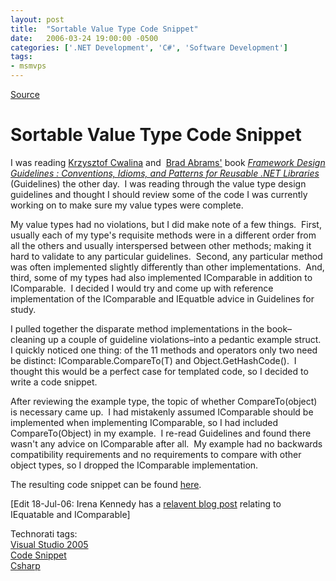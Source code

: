 ```yaml
---
layout: post
title:  "Sortable Value Type Code Snippet"
date:   2006-03-24 19:00:00 -0500
categories: ['.NET Development', 'C#', 'Software Development']
tags:
- msmvps
---
```

[Source](http://blogs.msmvps.com/peterritchie/2006/03/25/sortablevaluetype-snippet/ "Permalink to Sortable Value Type Code Snippet")

# Sortable Value Type Code Snippet

I was reading [Krzysztof Cwalina][1] and  [Brad Abrams'][2] book [_Framework Design Guidelines : Conventions, Idioms, and Patterns for Reusable .NET Libraries_][3] (Guidelines) the other day.  I was reading through the value type design guidelines and thought I should review some of the code I was currently working on to make sure my value types were complete.

My value types had no violations, but I did make note of a few things.  First, usually each of my type's requisite methods were in a different order from all the others and usually interspersed between other methods; making it hard to validate to any particular guidelines.  Second, any particular method was often implemented slightly differently than other implementations.  And, third, some of my types had also implemented IComparable in addition to IComparable<T>.  I decided I would try and come up with reference implementation of the IComparable<T> and IEquatble<T> advice in Guidelines for study.

I pulled together the disparate method implementations in the book–cleaning up a couple of guideline violations–into a pedantic example struct.  I quickly noticed one thing: of the 11 methods and operators only two need be distinct: IComparable<T>.CompareTo(T) and Object.GetHashCode().  I thought this would be a perfect case for templated code, so I decided to write a code snippet.

After reviewing the example type, the topic of whether CompareTo(object) is necessary came up.  I had mistakenly assumed IComparable should be implemented when implementing IComparable<T>, so I had included CompareTo(Object) in my example.  I re-read Guidelines and found there wasn't any advice on IComparable after all.  My example had no backwards compatibility requirements and no requirements to compare with other object types, so I dropped the IComparable implementation.

The resulting code snippet can be found [here][4].

[Edit 18-Jul-06: Irena Kennedy has a [relavent blog post][5] relating to IEquatable<T> and IComparable<T>]  

Technorati tags:  
[Visual Studio 2005][6]  
[Code Snippet][7]  
[Csharp][8]

[1]: http://blogs.msdn.com/kcwalina/
[2]: http://blogs.msdn.com/brada/
[3]: http://www.amazon.com/exec/obidos/ASIN/0321246756/bradabramsblo-20
[4]: http://www.peterritchie.com/Hamlet/Downloads/Downloads_GetFile.aspx?id=77
[5]: http://blogs.msdn.com/irenak/archive/2006/07/18/669586.aspx
[6]: http://technorati.com/tag/Visual%20Studio%202005
[7]: http://technorati.com/tag/Code%20Snippet
[8]: http://technorati.com/tag/Csharp


